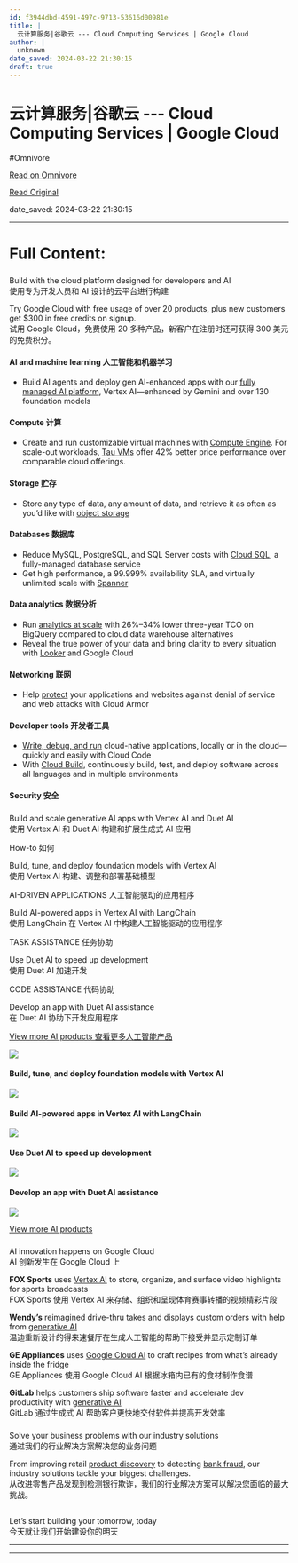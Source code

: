 ```yaml
---
id: f3944dbd-4591-497c-9713-53616d00981e
title: |
  云计算服务|谷歌云 --- Cloud Computing Services | Google Cloud
author: |
  unknown
date_saved: 2024-03-22 21:30:15
draft: true
---
```


# 云计算服务|谷歌云 --- Cloud Computing Services | Google Cloud
#Omnivore

[Read on Omnivore](https://omnivore.app/me/cloud-computing-services-google-cloud-18e68ee08a9)

[Read Original](https://cloud.google.com/?hl=en)

date_saved: 2024-03-22 21:30:15


--- 

# Full Content: 

### 

Build with the cloud platform designed for developers and AI  
使用专为开发人员和 AI 设计的云平台进行构建

Try Google Cloud with free usage of over 20 products, plus new customers get $300 in free credits on signup.  
试用 Google Cloud，免费使用 20 多种产品，新客户在注册时还可获得 300 美元的免费积分。

#### AI and machine learning 人工智能和机器学习

* Build AI agents and deploy gen AI-enhanced apps with our [fully managed AI platform](https://cloud.google.com/vertex-ai), Vertex AI—enhanced by Gemini and over 130 foundation models

#### Compute 计算

* Create and run customizable virtual machines with [Compute Engine](https://cloud.google.com/compute). For scale-out workloads, [Tau VMs](https://cloud.google.com/tau-vm) offer 42% better price performance over comparable cloud offerings.

#### Storage 贮存

* Store any type of data, any amount of data, and retrieve it as often as you’d like with [object storage](https://cloud.google.com/storage)

#### Databases 数据库

* Reduce MySQL, PostgreSQL, and SQL Server costs with [Cloud SQL](https://cloud.google.com/sql/), a fully-managed database service
* Get high performance, a 99.999% availability SLA, and virtually unlimited scale with [Spanner](https://cloud.google.com/spanner/)

#### Data analytics 数据分析

* Run [analytics at scale](https://cloud.google.com/bigquery) with 26%–34% lower three-year TCO on BigQuery compared to cloud data warehouse alternatives
* Reveal the true power of your data and bring clarity to every situation with [Looker](https://cloud.google.com/looker) and Google Cloud

#### Networking 联网

* Help [protect](https://cloud.google.com/armor) your applications and websites against denial of service and web attacks with Cloud Armor

#### Developer tools 开发者工具

* [Write, debug, and run](https://cloud.google.com/code) cloud-native applications, locally or in the cloud—quickly and easily with Cloud Code
* With [Cloud Build](https://cloud.google.com/cloud-build), continuously build, test, and deploy software across all languages and in multiple environments

#### Security 安全

### 

Build and scale generative AI apps with Vertex AI and Duet AI  
使用 Vertex AI 和 Duet AI 构建和扩展生成式 AI 应用

How-to 如何

Build, tune, and deploy foundation models with Vertex AI  
使用 Vertex AI 构建、调整和部署基础模型

AI-DRIVEN APPLICATIONS 人工智能驱动的应用程序

Build AI-powered apps in Vertex AI with LangChain  
使用 LangChain 在 Vertex AI 中构建人工智能驱动的应用程序

TASK ASSISTANCE 任务协助

Use Duet AI to speed up development  
使用 Duet AI 加速开发

CODE ASSISTANCE 代码协助

Develop an app with Duet AI assistance  
在 Duet AI 协助下开发应用程序

[View more AI products  查看更多人工智能产品](https://cloud.google.com/products/ai?hl=en)

[![](https://proxy-prod.omnivore-image-cache.app/1200x0,sEIN_-07aK9me4pMMYrCFabU8M7Y-O9hOn5bBWUdpFnE/https://lh3.googleusercontent.com/NHiv07Xri6VZiz7VSFV2aJ4y_CyRlrf_cCNyU6P2VPGg_XovmfayJEqcKPl6AEebasR8MQyljjJe=s1200-w1200)](https://www.youtube.com/watch?v=yg2yHIKQ7oM)

#### Build, tune, and deploy foundation models with Vertex AI

[![](https://proxy-prod.omnivore-image-cache.app/1200x0,sEIN_-07aK9me4pMMYrCFabU8M7Y-O9hOn5bBWUdpFnE/https://lh3.googleusercontent.com/NHiv07Xri6VZiz7VSFV2aJ4y_CyRlrf_cCNyU6P2VPGg_XovmfayJEqcKPl6AEebasR8MQyljjJe=s1200-w1200)](https://www.youtube.com/watch?v=yg2yHIKQ7oM)

#### Build AI-powered apps in Vertex AI with LangChain

[![](https://proxy-prod.omnivore-image-cache.app/1200x0,sBknFCa93hvdniWTF5pilO1sj_4mfXdd-wE-bNQ3ZCzA/https://lh3.googleusercontent.com/vuBOA-2iavcZ89GC_LgfiqZP0_6avN1TYuk4kuxrHQu9JD14pRUUkVdVZHXtC254myg6bEYgsUoVQg=s1200-w1200)](https://www.youtube.com/watch?v=XX2XpqklUrE)

#### Use Duet AI to speed up development

[![](https://proxy-prod.omnivore-image-cache.app/1200x0,sToPSvR9yR1CG4d_gOoEp-z4y4U-4CL6iaBEIQdF8ZOQ/https://lh3.googleusercontent.com/i9AqGvSRIsfIqMRm8sCIskiC78-Liiyau56RtBvMdMpz3KHCLSoE1VOciBxZLwCYr0jAbfW4vb0C3A=s1200-w1200)](https://www.youtube.com/watch?v=yGCggGLgROI)

#### Develop an app with Duet AI assistance

[![](https://proxy-prod.omnivore-image-cache.app/1200x0,shcOq52VUtU1GzfjuZxxdcTLB5DPFyC2EqslQGDdsGiA/https://lh3.googleusercontent.com/V8yAU2yWVjCnVIGyTWCIbK4vtKiyqqKghu8_LYrieE7tCkAN_tJFhsFF_8RglMsTdvI89aMQ0YY2uA=s1200-w1200)](https://www.youtube.com/watch?v=HaL81be3elg)

[View more AI products](https://cloud.google.com/products/ai?hl=en)

### 

AI innovation happens on Google Cloud  
AI 创新发生在 Google Cloud 上

**FOX Sports** uses [Vertex AI](https://cloud.google.com/vertex-ai?hl=en) to store, organize, and surface video highlights for sports broadcasts  
FOX Sports 使用 Vertex AI 来存储、组织和呈现体育赛事转播的视频精彩片段

**Wendy’s** reimagined drive-thru takes and displays custom orders with help from [generative AI](https://cloud.google.com/generative-ai-studio)  
温迪重新设计的得来速餐厅在生成人工智能的帮助下接受并显示定制订单

**GE Appliances** uses [Google Cloud AI](https://cloud.google.com/vertex-ai?hl=en) to craft recipes from what’s already inside the fridge  
GE Appliances 使用 Google Cloud AI 根据冰箱内已有的食材制作食谱

**GitLab** helps customers ship software faster and accelerate dev productivity with [generative AI](https://cloud.google.com/generative-ai-studio)  
GitLab 通过生成式 AI 帮助客户更快地交付软件并提高开发效率

### 

Solve your business problems with our industry solutions  
通过我们的行业解决方案解决您的业务问题

From improving retail [product discovery](https://cloud.google.com/solutions/retail-product-discovery) to detecting [bank fraud](https://cloud.google.com/solutions/financial-services), our industry solutions tackle your biggest challenges.  
从改进零售产品发现到检测银行欺诈，我们的行业解决方案可以解决您面临的最大挑战。

## 

Let’s start building your tomorrow, today  
今天就让我们开始建设你的明天

---

---

